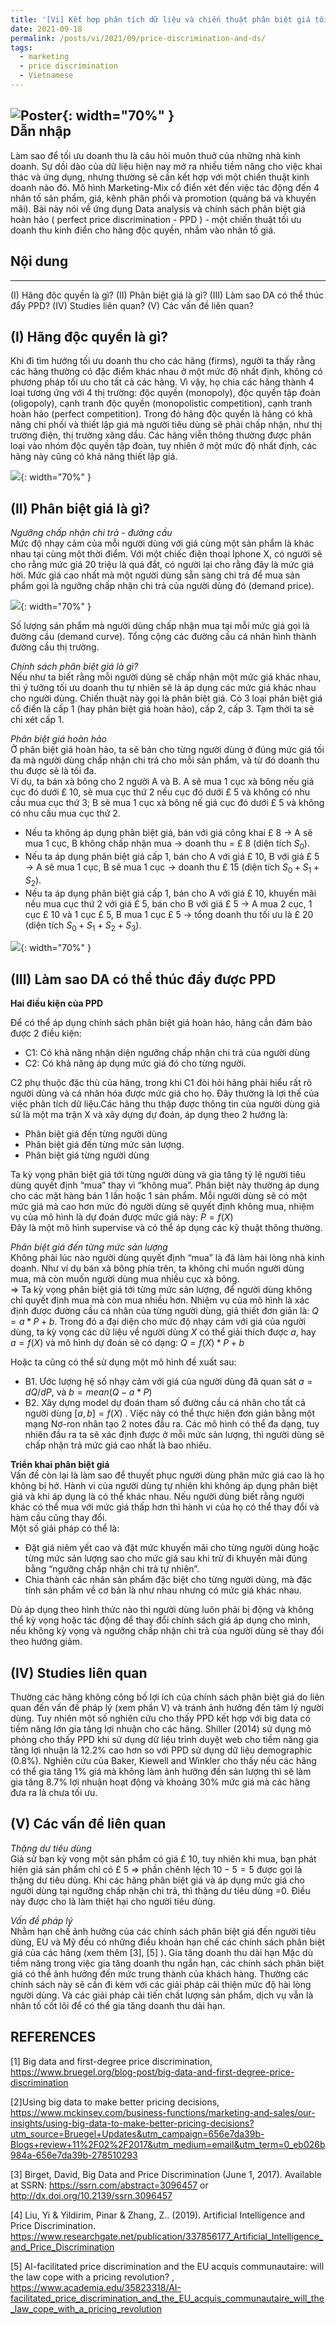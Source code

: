 ```yaml
---
title: '[Vi] Kết hợp phân tích dữ liệu và chiến thuật phân biệt giá tối ưu doanh thu ngắn hạn cho hãng độc quyền'
date: 2021-09-18
permalink: /posts/vi/2021/09/price-discrimination-and-ds/
tags:
  - marketing
  - price discrimination
  - Vietnamese
---
```


![Poster](/images/post/price_discrimination.jpeg){: width="70%" }<br>
Dẫn nhập
-----
Làm sao để tối ưu doanh thu là câu hỏi muôn thuở của những nhà kinh doanh. Sự dồi dào của dữ liệu hiện nay mở ra nhiều tiềm năng cho việc khai thác và ứng dụng, nhưng thường sẽ cần kết hợp với một chiến thuật kinh doanh nào đó. Mô hình Marketing-Mix cổ điển xét đến việc tác động đến 4 nhân tố sản phẩm, giá, kênh phân phối và promotion (quảng bá và khuyến mãi). Bài này nói về ứng dụng Data analysis và chính sách phân biệt giá hoàn hảo ( perfect price discrimination - PPD ) - một chiến thuật tối ưu doanh thu kinh điển cho hãng độc quyền, nhắm vào nhân tố giá.

Nội dung
------
------
(I) Hãng độc quyền là gì?  (II) Phân biệt giá là gì? (III) Làm sao DA có thể thúc đẩy PPD? (IV) Studies liên quan? (V) Các vấn đề liên quan?

(I) Hãng độc quyền là gì?
-----
Khi đi tìm hướng tối ưu doanh thu cho các hãng (firms), người ta thấy rằng các hãng thường có đặc điểm khác nhau ở một mức độ nhất định, không có phương pháp tối ưu cho tất cả các hãng. Vì vậy, họ chia các hãng thành 4 loại tương ứng với 4 thị trường: độc quyền (monopoly), độc quyền tập đoàn (oligopoly), cạnh tranh độc quyền (monopolistic competition), cạnh tranh hoàn hảo (perfect competition). Trong đó hãng độc quyền là hãng có khả năng chi phối và thiết lập giá mà người tiêu dùng sẽ phải chấp nhận, như thị trường điện, thị trường xăng dầu. Các hãng viễn thông thường được phân loại vào nhóm độc quyền tập đoàn, tuy nhiên ở một mức độ nhất định, các hãng này cũng có khả năng thiết lập giá. <br>

![](/images/post/market_concerntration.png){: width="70%" }<br>

(II) Phân biệt giá là gì?
-----

*Ngưỡng chấp nhận chi trả - đường cầu* <br>
Mức độ nhạy cảm của mỗi người dùng với giá cùng một sản phẩm là khác nhau tại cùng một thời điểm. Với một chiếc điện thoại Iphone X, có người sẽ cho rằng mức giá 20 triệu là quá đắt, có người lại cho rằng đây là mức giá hời. Mức giá cao nhất mà một người dùng sẵn sàng chi trả để mua sản phẩm gọi là ngưỡng chấp nhận chi trả của người dùng đó (demand price). 

![](/images/post/demand_curve.png){: width="70%" }<br>

Số lượng sản phẩm mà người dùng chấp nhận mua tại mỗi mức giá gọi là đường cầu (demand curve). Tổng cộng các đường cầu cá nhân hình thành đường cầu thị trường. <br>

*Chính sách phân biệt giá là gì?* <br>
Nếu như ta biết rằng mỗi người dùng sẽ chấp nhận một mức giá khác nhau, thì ý tưởng tối ưu doanh thu tự nhiên sẽ là áp dụng các mức giá khác nhau cho người dùng. Chiến thuật này gọi là phân biệt giá. Có 3 loại phân biệt giá cổ điển là cấp 1 (hay phân biệt giá hoàn hảo), cấp 2, cấp 3. Tạm thời ta sẽ chỉ xét cấp 1.

*Phân biệt giá hoàn hảo*<br>
Ở phân biệt giá hoàn hảo, ta sẽ bán cho từng người dùng ở đúng mức giá tối đa mà người dùng chấp nhận chi trả cho mỗi sản phẩm, và từ đó doanh thu thu được sẽ là tối đa. <br>
Ví dụ, ta bán xà bông cho 2 người A và B. A sẽ mua 1 cục xà bông nếu giá cục đó dưới $\pounds$ 10, sẽ mua cục thứ 2 nếu cục đó dưới $\pounds$ 5 và không có nhu cầu mua cục thứ 3; B sẽ mua 1 cục xà bông nế giá cục đó dưới $\pounds$ 5 và không có nhu cầu mua cục thứ 2.
* Nếu ta không áp dụng phân biệt giá, bán với giá công khai $\pounds$ 8 → A sẽ mua 1 cục, B không chấp nhận mua → doanh thu = $\pounds$ 8 (diện tích $S_0$).
* Nếu ta áp dụng phân biệt giá cấp 1, bán cho A với giá $\pounds$ 10, B với giá $\pounds$ 5 → A sẽ mua 1 cục, B sẽ mua 1 cục → doanh thu $\pounds$ 15 (diện tích $S_0+ S_1+ S_2$).
* Nếu ta áp dụng phân biệt giá cấp 1, bán cho A với giá $\pounds$ 10, khuyến mãi nếu mua cục thứ 2 với giá $\pounds$ 5, bán cho B với giá $\pounds$ 5 → A mua 2 cục, 1 cục $\pounds$ 10 và 1 cục $\pounds$ 5, B mua 1 cục $\pounds$ 5 → tổng doanh thu tối ưu là $\pounds$ 20 (diện tích $S_0 + S_1+ S_2+ S_3$).

![](/images/post/surplus.png){: width="70%" }<br>

(III) Làm sao DA có thể thúc đẩy được PPD
-----

**Hai điều kiện của PPD** <br>

Để có thể áp dụng chính sách phân biệt giá hoàn hảo, hãng cần đảm bảo được 2 điều kiện:
* C1: Có khả năng nhận diện ngưỡng chấp nhận chi trả của người dùng
* C2: Có khả năng áp dụng mức giá đó cho từng người.

C2 phụ thuộc đặc thù của hãng, trong khi C1 đòi hỏi hãng phải hiểu rất rõ người dùng và cá nhân hóa được mức giá cho họ. Đây thường là lợi thế của việc phân tích dữ liệu.Các hãng thu thập được thông tin của người dùng giả sử là một ma trận X và xây dựng dự đoán, áp dụng theo 2 hướng là:
* Phân biệt giá đến từng người dùng
* Phân biệt giá đến từng mức sản lượng.
* Phân biệt giá từng người dùng 

Ta kỳ vọng phân biệt giá tới từng người dùng và gia tăng tỷ lệ người tiêu dùng quyết định “mua” thay vì “không mua”. Phân biệt này thường áp dụng cho các mặt hàng bán 1 lần hoặc 1 sản phẩm. Mỗi người dùng sẽ có một mức giá mà cao hơn mức đó người dùng sẽ quyết định không mua, nhiệm vụ của mô hình là dự đoán được mức giá này: $P=  f(X)$ <br>
Đây là một mô hình supervise và có thể áp dụng các kỹ thuật thông thường.

*Phân biệt giá đến từng mức sản lượng* <br>
Không phải lúc nào người dùng quyết định “mua” là đã làm hài lòng nhà kinh doanh. Như ví dụ bán xà bông phía trên, ta không chỉ muốn người dùng mua, mà còn muốn người dùng mua nhiều cục xà bông. <br>
$\Rightarrow$ Ta kỳ vọng phân biệt giá tới từng mức sản lượng, để người dùng không chỉ quyết định mua mà còn mua nhiều hơn. Nhiệm vụ của mô hình là xác định được đường cầu cá nhân của từng người dùng, giả thiết đơn giản là: $Q = a*P +b$. Trong đó a đại diện cho mức độ nhạy cảm với giá của người dùng, ta kỳ vọng các dữ liệu về người dùng $X$ có thể giải thích được $a$, hay $a = f(X)$ và mô hình dự đoán sẽ có dạng: $Q = f(X)*P +b$ <br>

Hoặc ta cũng có thể sử dụng một mô hình đề xuất sau:
* B1. Ước lượng hệ số nhạy cảm với giá của người dùng đã quan sát $a = dQ/dP$, và $b = mean( Q - a*P)$
* B2. Xây dựng model dự đoán tham số đường cầu cá nhân cho tất cả người dùng $[ a,b ] = f(X)$ . Việc này có thể thực hiện đơn giản bằng một mạng Nơ-ron nhân tạo 2 notes đầu ra.
Các mô hình có thể đa dạng, tuy nhiên đầu ra ta sẽ xác định được ở mỗi mức sản lượng, thì người dùng sẽ chấp nhận trả mức giá cao nhất là bao nhiêu. <br>

**Triển khai phân biệt giá**<br>
Vấn đề còn lại là làm sao để thuyết phục người dùng phân mức giá cao là họ không bị hớ. Hành vi của người dùng tự nhiên khi không áp dụng phân biệt giá và khi áp dụng là có thể khác nhau. Nếu người dùng biết rằng người khác có thể mua với mức giá thấp hơn thì hành vi của họ có thể thay đổi và hàm cầu cũng thay đổi. <br>
Một số giải pháp có thể là: <br>
* Đặt giá niêm yết cao và đặt mức khuyến mãi cho từng người dùng hoặc từng mức sản lượng sao cho mức giá sau khi trừ đi khuyến mãi đúng bằng “ngưỡng chấp nhận chi trả tự nhiên”.
* Chia thành các nhãn sản phẩm đặc biệt cho từng người dùng, mà đặc tính sản phẩm về cơ bản là như nhau nhưng có mức giá khác nhau.

Dù áp dụng theo hình thức nào thì người dùng luôn phải bị động và không thể kỳ vọng hoặc tác động để thay đổi chính sách giá áp dụng cho mình, nếu không kỳ vọng và ngưỡng chấp nhận chi trả của người dùng sẽ thay đổi theo hướng giảm.

(IV) Studies liên quan
-----

Thường các hãng không công bố lợi ích của chính sách phân biệt giá do liên quan đến vấn đề pháp lý (xem phần V) và tránh ảnh hưởng đến tâm lý người dùng. Tuy nhiên một số nghiên cứu cho thấy PPD kết hợp với big data có tiềm năng lớn gia tăng lợi nhuận cho các hãng. Shiller (2014) sử dụng mô phỏng cho thấy PPD khi sử dụng dữ liệu trình duyệt web cho tiềm năng gia tăng lợi nhuận là 12.2% cao hơn so với PPD sử dụng dữ liệu demographic (0.8%). Nghiên cứu của Baker, Kiewell and Winkler cho thấy nếu các hãng có thể gia tăng 1% giá mà không làm ảnh hưởng đến sản lượng thì sẽ làm gia tăng 8.7% lợi nhuận hoạt động và khoảng 30% mức giá mà các hãng đưa ra là chưa tối ưu.

(V) Các vấn đề liên quan
-----

*Thặng dư tiêu dùng*<br>
Giả sử bạn kỳ vọng một sản phẩm có giá $\pounds$ 10, tuy nhiên khi mua, bạn phát hiện giá sản phẩm chỉ có $\pounds$ 5 => phần chênh lệch $10-5 = 5$ được gọi là thặng dư tiêu dùng. Khi các hãng phân biệt giá và áp dụng mức giá cho người dùng tại ngưỡng chấp nhận chi trả, thì thặng dư tiêu dùng =0. Điều này được cho là làm thiệt hại cho người tiêu dùng.

*Vấn đề pháp lý* <br>
Nhằm hạn chế ảnh hưởng của các chính sách phân biệt giá đến người tiêu dùng, EU và Mỹ đều có những điều khoản hạn chế các chính sách phân biệt giá của các hãng (xem thêm [3], [5] ).
Gia tăng doanh thu dài hạn
Mặc dù tiềm năng trong việc gia tăng doanh thu ngắn hạn, các chính sách phân biệt giá có thể ảnh hưởng đến mức trung thành của khách hàng. Thường các chính sách này sẽ cần đi kèm với các giải pháp cải thiện mức độ hài lòng người dùng. Và các giải pháp cải tiến chất lượng sản phẩm, dịch vụ vẫn là nhân tố cốt lõi để có thể gia tăng doanh thu dài hạn.


REFERENCES
-----

[1] Big data and first-degree price discrimination, https://www.bruegel.org/blog-post/big-data-and-first-degree-price-discrimination

[2]Using big data to make better pricing decisions, https://www.mckinsey.com/business-functions/marketing-and-sales/our-insights/using-big-data-to-make-better-pricing-decisions?utm_source=Bruegel+Updates&utm_campaign=656e7da39b-Blogs+review+11%2F02%2F2017&utm_medium=email&utm_term=0_eb026b984a-656e7da39b-278510293

[3] Birget, David, Big Data and Price Discrimination (June 1, 2017). Available at SSRN: https://ssrn.com/abstract=3096457 or http://dx.doi.org/10.2139/ssrn.3096457

[4] Liu, Yi & Yildirim, Pinar & Zhang, Z.. (2019). Artificial Intelligence and Price Discrimination. https://www.researchgate.net/publication/337856177_Artificial_Intelligence_and_Price_Discrimination

[5] AI-facilitated price discrimination and the EU acquis communautaire: will the law cope with a pricing revolution?
, https://www.academia.edu/35823318/AI-facilitated_price_discrimination_and_the_EU_acquis_communautaire_will_the_law_cope_with_a_pricing_revolution